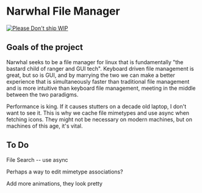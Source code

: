 # Narwhal File Manager
[![Please Don't ship WIP](https://img.shields.io/badge/Please-Don't%20Ship%20WIP-yellow)](https://dont-ship.it/)


## Goals of the project

Narwhal seeks to be a file manager for linux that is fundamentally "the bastard child of ranger and GUI tech". Keyboard driven file management is great, but so is GUI, and by marrying the two we can make a better experience that is simultaneously faster than traditional file management and is more intuitive than keyboard file management, meeting in the middle between the two paradigms.

Performance is king. If it causes stutters on a decade old laptop, I don't want to see it. This is why we cache file mimetypes and use async when fetching icons. They might not be necessary on modern machines, but on machines of this age, it's vital.

## To Do

File Search -- use async

Perhaps a way to edit mimetype associations?

Add more animations, they look pretty
